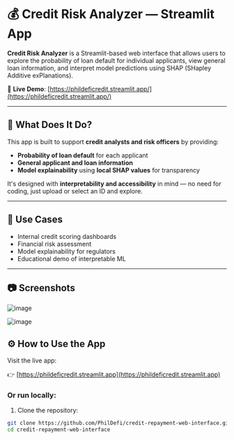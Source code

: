 # 💰 Credit Risk Analyzer — Streamlit App

**Credit Risk Analyzer** is a Streamlit-based web interface that allows users to explore the probability of loan default for individual applicants, view general loan information, and interpret model predictions using SHAP (SHapley Additive exPlanations).

🔗 **Live Demo**: [https://phildeficredit.streamlit.app/](https://phildeficredit.streamlit.app/)

---

## 🧠 What Does It Do?

This app is built to support **credit analysts and risk officers** by providing:

- **Probability of loan default** for each applicant
- **General applicant and loan information**
- **Model explainability** using **local SHAP values** for transparency

It's designed with **interpretability and accessibility** in mind — no need for coding, just upload or select an ID and explore.

---

## 🎯 Use Cases

- Internal credit scoring dashboards
- Financial risk assessment
- Model explainability for regulators
- Educational demo of interpretable ML

---

## 📷 Screenshots

![image](https://github.com/user-attachments/assets/63c50417-8288-46fc-9752-75fbf07ee9be)

![image](https://github.com/user-attachments/assets/7d4cbe93-732f-4970-9940-5303849fcef5)


## ⚙️ How to Use the App

Visit the live app:

👉 [https://phildeficredit.streamlit.app](https://phildeficredit.streamlit.app)

### Or run locally:

1. Clone the repository:

```bash
git clone https://github.com/PhilDefi/credit-repayment-web-interface.git
cd credit-repayment-web-interface
